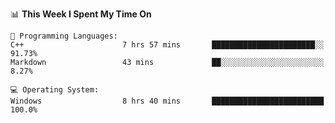 
<!--START_SECTION:waka-->
📊 **This Week I Spent My Time On** 

```text
💬 Programming Languages: 
C++                      7 hrs 57 mins       ███████████████████████░░   91.73% 
Markdown                 43 mins             ██░░░░░░░░░░░░░░░░░░░░░░░   8.27%

💻 Operating System: 
Windows                  8 hrs 40 mins       █████████████████████████   100.0%

```


<!--END_SECTION:waka-->
